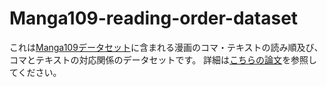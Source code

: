 # Manga109-reading-order-dataset
これは[Manga109データセット](http://www.manga109.org/ja/index.html)に含まれる漫画のコマ・テキストの読み順及び、コマとテキストの対応関係のデータセットです。
詳細は[こちらの論文]()を参照してください。
